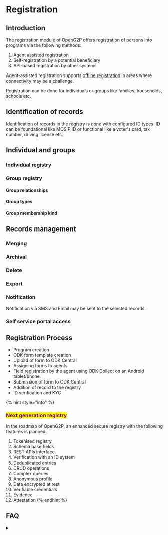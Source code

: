 # Registration

## Introduction

The registration module of OpenG2P offers registration of persons into programs via the following methods:

1. Agent assisted registration&#x20;
2. Self-registration by a potential beneficiary&#x20;
3. API-based registration by other systems

Agent-assisted registration supports [offline registration](offline-registration.md) in areas where connectivity may be a challenge.

Registration can be done for individuals or groups like families, households, schools etc.

## Identification of records

Identification of records in the registry is done with configured [ID types](id-types.md). ID can be foundational like  MOSIP ID or functional like a voter's card, tax number, driving license etc.&#x20;

## Individual and groups

### Individual registry

### Group registry&#x20;

#### Group relationships

#### Group types

#### Group membership kind

## Records management

### Merging&#x20;

### Archival&#x20;

### Delete

### Export

### Notification

Notification via SMS and Email may be sent to the selected records.

### Self service portal access&#x20;

## Registration Process

* Program creation&#x20;
* ODK form template creation&#x20;
* Upload of form to ODK Central
* Assigning forms to agents
* Field registration by the agent using ODK Collect on an Android tablet/phone.
* Submission of form to ODK Central
* Addition of record to the registry&#x20;
* ID verification and KYC

{% hint style="info" %}
### <mark style="color:purple;">Next generation registry</mark>

In the roadmap of OpenG2P, an enhanced secure registry with the following features is planned.&#x20;

1. Tokenised registry
2. Schema base fields
3. REST APIs interface
4. Verification with an ID system
5. Deduplicated entries
6. CRUD operations
7. Complex queries
8. Anonymous profile
9. Data encrypted at rest
10. Verifiable credentials
11. Evidence
12. Attestation
{% endhint %}

## FAQ

<details>

<summary></summary>



</details>






